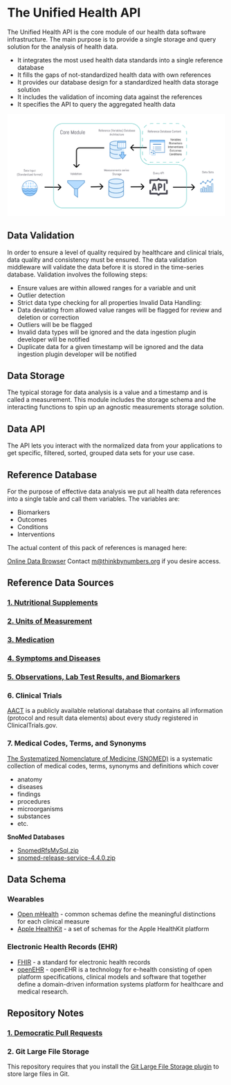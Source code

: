 # The Unified Health API
The Unified Health API is the core module of our health data software infrastructure. The main purpose is to provide a single storage and query solution for the analysis of health data.

- It integrates the most used health data standards into a single reference database
- It fills the gaps of not-standardized health data with own references
- It provides our database design for a standardized health data storage solution
- It includes the validation of incoming data against the references
- It specifies the API to query the aggregated health data

![The Core Architecture](diagrams/core_module_architecture.png)

## Data Validation
In order to ensure a level of quality required by healthcare and clinical trials, data quality and consistency must be ensured. The data validation middleware will validate the data before it is stored in the time-series database.
Validation involves the following steps:
- Ensure values are within allowed ranges for a variable and unit
- Outlier detection
- Strict data type checking for all properties
Invalid Data Handling:
- Data deviating from allowed value ranges will be flagged for review and deletion or correction
- Outliers will be be flagged
- Invalid data types will be ignored and the data ingestion plugin developer will be notified
- Duplicate data for a given timestamp will be ignored and the data ingestion plugin developer will be notified

## Data Storage
The typical storage for data analysis is a value and a timestamp and is called a measurement. This module includes the storage schema and the interacting functions to spin up an agnostic measurements storage solution.

## Data API
The API lets you interact with the normalized data from your applications to get specific, filtered, sorted, grouped data sets for your use case.

## Reference Database
For the purpose of effective data analysis we put all health data references into a single table and call them variables.
The variables are:

- Biomarkers
- Outcomes
- Conditions
- Interventions

The actual content of this pack of references is managed here:

[Online Data Browser](https://data.curedao.org)
Contact m@thinkbynumbers.org if you desire access.

## Reference Data Sources

### [1. Nutritional Supplements](reference-databases/supplements/supplements.md)

### [2. Units of Measurement](reference-databases/units/units.md)

### [3. Medication](reference-databases/medications/medications.md)

### [4. Symptoms and Diseases](reference-databases/diseases/diseases.md)

### [5. Observations, Lab Test Results, and Biomarkers](reference-databases/biomarkers/biomarkers.md)

### 6. Clinical Trials

[AACT](https://aact.ctti-clinicaltrials.org/) is a publicly available relational database that contains all information (protocol and result data elements) about every study registered in ClinicalTrials.gov.

### 7. Medical Codes, Terms, and Synonyms

[The Systematized Nomenclature of Medicine (SNOMED)](https://www.google.com/url?sa=t&rct=j&q=&esrc=s&source=web&cd=&cad=rja&uact=8&ved=2ahUKEwiP-bmSy8f0AhXxJzQIHZw1DyMQFnoECA4QAQ&url=https%3A%2F%2Fen.wikipedia.org%2Fwiki%2FSystematized_Nomenclature_of_Medicine&usg=AOvVaw0OEA6yHcGONHJwDX9OrbKc)  is a systematic collection of medical codes, terms, synonyms and definitions which cover 
- anatomy
- diseases
- findings
- procedures
- microorganisms
- substances
- etc.

**SnoMed Databases**
- [SnomedRfsMySql.zip](https://s3.amazonaws.com/static.quantimo.do/unified-health-api/reference-databases/SnomedRfsMySql.zip)
- [snomed-release-service-4.4.0.zip](https://s3.amazonaws.com/static.quantimo.do/unified-health-api/reference-databases/snomed-release-service-4.4.0.zip)

## Data Schema

### Wearables
- [Open mHealth](https://www.openmhealth.org/documentation/#/schema-docs/schema-library) - common schemas define the meaningful distinctions for each clinical measure
- [Apple HealthKit](https://github.com/openmhealth/schemas/tree/develop/schema/granola) - a set of schemas for the Apple HealthKit platform

### Electronic Health Records (EHR)
- [FHIR](https://www.hl7.org/fhir/) - a standard for electronic health records
- [openEHR](https://www.openehr.org/) - openEHR is a technology for e-health consisting of open platform specifications, clinical models and software that together define a domain-driven information systems platform for healthcare and medical research.

## Repository Notes

### [1. Democratic Pull Requests](voting.md)

### 2. Git Large File Storage
This repository requires that you install the [Git Large File Storage plugin](https://git-lfs.github.com/) to store large files in Git.
